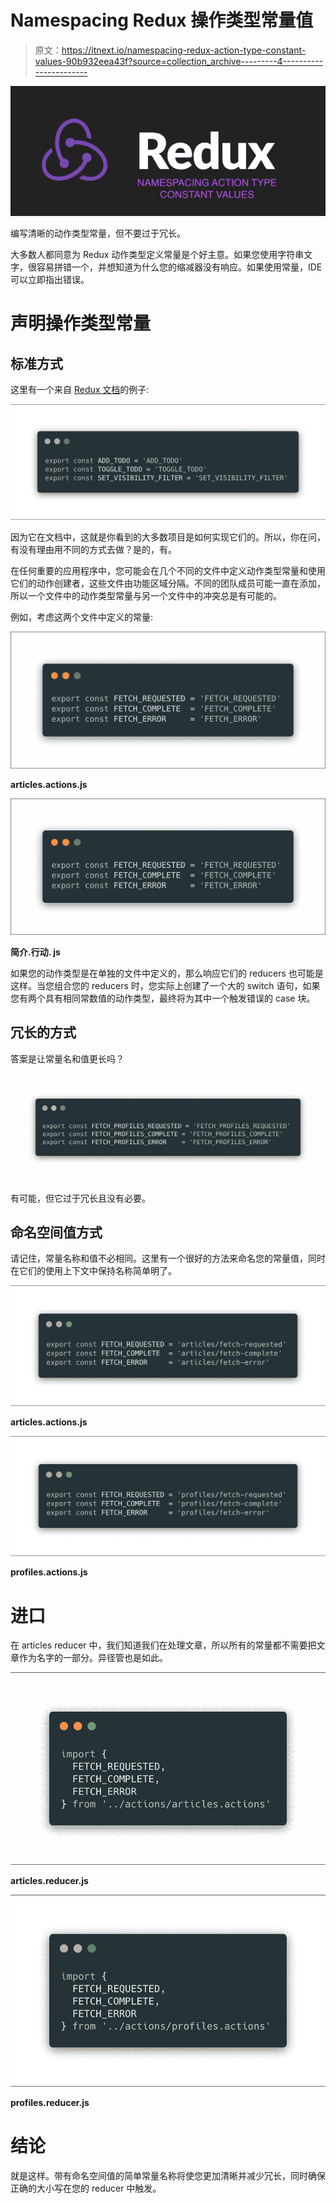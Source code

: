 # Namespacing Redux 操作类型常量值

> 原文：<https://itnext.io/namespacing-redux-action-type-constant-values-90b932eea43f?source=collection_archive---------4----------------------->

![](img/471b55944864ff2a9a3013cb6c7a62f1.png)

编写清晰的动作类型常量，但不要过于冗长。

大多数人都同意为 Redux 动作类型定义常量是个好主意。如果您使用字符串文字，很容易拼错一个，并想知道为什么您的缩减器没有响应。如果使用常量，IDE 可以立即指出错误。

# 声明操作类型常量

## 标准方式

这里有一个来自 [Redux 文档](https://redux.js.org/basics/actions#source-code)的例子:

![](img/c41ea95276ddd794eedee411e7c83723.png)

因为它在文档中，这就是你看到的大多数项目是如何实现它们的。所以，你在问，有没有理由用不同的方式去做？是的，有。

在任何重要的应用程序中，您可能会在几个不同的文件中定义动作类型常量和使用它们的动作创建者，这些文件由功能区域分隔。不同的团队成员可能一直在添加，所以一个文件中的动作类型常量与另一个文件中的冲突总是有可能的。

例如，考虑这两个文件中定义的常量:

![](img/881c5fbe21534227bc83625711e5b8a3.png)

**articles.actions.js**

![](img/881c5fbe21534227bc83625711e5b8a3.png)

**简介.行动. js**

如果您的动作类型是在单独的文件中定义的，那么响应它们的 reducers 也可能是这样。当您组合您的 reducers 时，您实际上创建了一个大的 switch 语句，如果您有两个具有相同常数值的动作类型，最终将为其中一个触发错误的 case 块。

## 冗长的方式

答案是让常量名和值更长吗？​

![](img/6ee8b8be4b9c66bcb6a38074425a9d96.png)

有可能，但它过于冗长且没有必要。

## 命名空间值方式

请记住，常量名称和值不必相同。这里有一个很好的方法来命名您的常量值，同时在它们的使用上下文中保持名称简单明了。

![](img/b4cd151ce2dce006667f989eb5c9022f.png)

**articles.actions.js**

![](img/7a3625f5fb1ecf9d1f0705bc438a7cb5.png)

**profiles.actions.js**

# 进口

在 articles reducer 中，我们知道我们在处理文章，所以所有的常量都不需要把文章作为名字的一部分。异径管也是如此。

![](img/d6bc37a4dcb4a88d982971f08e7acbfe.png)

**articles.reducer.js**

![](img/d0a5bbcef7ad248753d34227c67a95ba.png)

**profiles.reducer.js**

# 结论

就是这样。带有命名空间值的简单常量名称将使您更加清晰并减少冗长，同时确保正确的大小写在您的 reducer 中触发。